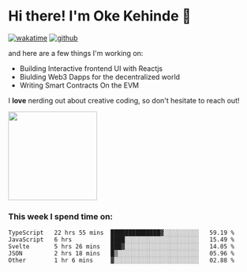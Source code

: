 # Hi there! I'm Oke Kehinde :cowboy_hat_face:

[![wakatime](https://wakatime.com/badge/user/5f3f42a0-7b4f-4c4b-b2da-012c5ac2fa62.svg)](https://wakatime.com/@5f3f42a0-7b4f-4c4b-b2da-012c5ac2fa62)
[![github](https://img.shields.io/github/followers/okeken?logo=github&style=plastic)](https://github.com/okeken?tab=followers)

and here are a few things I'm working on:

- Building Interactive frontend UI with Reactjs
- Biulding Web3 Dapps for the decentralized world
- Writing Smart Contracts On the EVM

I **love** nerding out about creative coding, so don't hesitate to reach out!


<img height="180em" src="https://github-readme-stats.vercel.app/api?username=okeken&show_icons=true&hide_border=true&&count_private=true&include_all_commits=true" />

### This week I spend time on:

<!--START_SECTION:waka-->
```text
TypeScript   22 hrs 55 mins  ██████████████▓░░░░░░░░░░   59.19 % 
JavaScript   6 hrs           ████░░░░░░░░░░░░░░░░░░░░░   15.49 % 
Svelte       5 hrs 26 mins   ███▓░░░░░░░░░░░░░░░░░░░░░   14.05 % 
JSON         2 hrs 18 mins   █▒░░░░░░░░░░░░░░░░░░░░░░░   05.96 % 
Other        1 hr 6 mins     ▓░░░░░░░░░░░░░░░░░░░░░░░░   02.88 % 
```
<!--END_SECTION:waka-->

